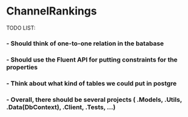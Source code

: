 # ChannelRankings

TODO LIST:
### - Should think of one-to-one relation in the batabase
### - Should use the Fluent API for putting constraints for the properties
### - Think about what kind of tables we could put in postgre

### - Overall, there should be several projects ( .Models, .Utils, .Data(DbContext), .Client, .Tests, ...)
